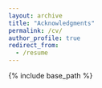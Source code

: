 ```yaml
---
layout: archive
title: "Acknowledgments"
permalink: /cv/
author_profile: true
redirect_from:
  - /resume
---
```


{% include base_path %}



  
